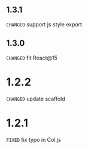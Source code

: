 ## 1.3.1

`CHANGED` support js style export

## 1.3.0

`CHANGED` fit React@15

# 1.2.2

`CHANGED` update scaffold

# 1.2.1

`FIXED` fix typo in Col.js